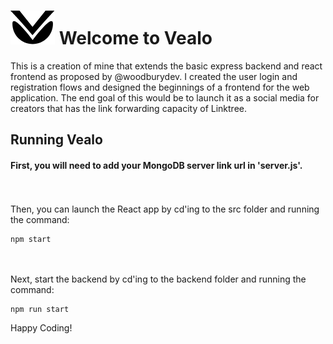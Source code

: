 
# ![alt text](https://github.com/alexrohrberg/Vealo-Link-Forwarding/blob/master/src/images/logo1x.png "Vealo Logo") Welcome to Vealo

This is a creation of mine that extends the basic express backend and react frontend as proposed by @woodburydev. I created the user login and registration flows and designed the beginnings of a frontend for the web application. The end goal of this would be to launch it as a social media for creators that has the link forwarding capacity of Linktree.

## Running Vealo

#### First, you will need to add your MongoDB server link url in 'server.js'. 
<br/><br/>
Then, you can launch the React app by cd'ing to the src folder and running the command:
```shell
npm start
```
<br/><br/>
Next, start the backend by cd'ing to the backend folder and running the command:
```shell
npm run start
```

Happy Coding!
